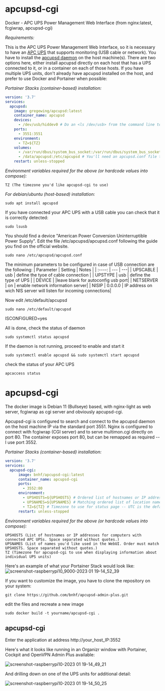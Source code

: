 # apcupsd-cgi
Docker - APC UPS Power Management Web Interface (from nginx:latest, fcgiwrap, apcupsd-cgi)

*Requirements:*

This is the APC UPS Power Management Web Interface, so it is necessary to have an [APC UPS](https://www.apc.com/) that supports monitoring (USB cable or network). 
You have to install the [apcupsd daemon](http://www.apcupsd.org/) on the host machine(s). There are two options here, either install apcupsd directly on each host that has a UPS connected to it, or in a container on each of those hosts. If you have multiple UPS units, don't already have apcupsd installed on the host, and prefer to use Docker and Portainer when possible:

*Portainer Stacks (container-based) installation:*

```yml
version: '3.7'
services:
  apcupsd:
    image: gregewing/apcupsd:latest
    container_name: apcupsd
    devices:
      - /dev/usb/hiddev0 # Do an <ls /dev/usb> from the command line to determine possible options here
    ports:
      - 3551:3551
    environment:
      - TZ=${TZ}
    volumes:
      - /var/run/dbus/system_bus_socket:/var/run/dbus/system_bus_socket
      - /data/apcupsd:/etc/apcupsd # You'll need an apcupsd.conf file to exist in whatever folder on the host you're binding /etc/apcupsd to.
    restart: unless-stopped
```
*Environment variables required for the above (or hardcode values into compose):*

    TZ (The timezone you'd like apcupsd-cgi to use)

*For debian/ubuntu (host-based) installation:*

```
sudo apt install apcupsd
```
If you have connected your APC UPS with a USB cable you can check that it is correctly detected:
```
sudo lsusb
```
You should find a device "American Power Conversion Uninterruptible Power Supply". Edit the file /etc/apcupsd/apcupsd.conf following the guide you find on the official website.
```
sudo nano /etc/apcupsd/apcupsd.conf
```
The minimum parameters to be configured in case of USB connection are the following:
| Parameter | Setting | Notes |
| :----: | --- | ---|
| UPSCABLE | usb | define the tyoe of cable connection |
| UPSTYPE | usb | define the type of UPS |
| DEVICE |  |leave blank for autoconfig usb port| 
| NETSERVER | on | enable network information server|
| NISIP | 0.0.0.0 | IP address on wich NIS server will listen for incoming connections|

Now edit /etc/default/apcupsd
```
sudo nano /etc/default/apcupsd
```
ISCONFIGURED=yes

All is done, check the status of daemon 
```
sudo systemctl status apcupsd
```
If the daemon is not running, proceed to enable and start it
```
sudo systemctl enable apcupsd && sudo systemctl start apcupsd
```
check the status of your APC UPS
```
apcaccess status
```

# apcupsd-cgi
The docker image is Debian 11 (Bullseye) based, with nginx-light as web server, fcgiwrap as cgi server and obviously apcupsd-cgi. 

Apcupsd-cgi is configured to search and connect to the apcupsd daemon on the host machine IP via the standard port 3551. Nginx is configured to connect with fcgiwrap (CGI server) and to serve multimon.cgi directly on port 80. The container exposes port 80, but can be remapped as required -- I use port 3552.

*Portainer Stacks (container-based) installation:*

```yml
version: '3.7'
services:
  apcupsd-cgi:
      image: bnhf/apcupsd-cgi:latest
      container_name: apcupsd-cgi
      ports:
        - 3552:80
      environment:
        - UPSHOSTS=${UPSHOSTS} # Ordered list of hostnames or IP addresses of UPS connected computers (space separated, no quotes)
        - UPSNAMES=${UPSNAMES} # Matching ordered list of location names to display on status page (space separated, no quotes)
        - TZ=${TZ} # Timezone to use for status page -- UTC is the default
      restart: unless-stopped
```
*Environment variables required for the above (or hardcode values into compose):*

    UPSHOSTS (List of hostnames or IP addresses for computers with connected APC UPSs. Space separated without quotes.)
    UPSNAMES (List of names you'd like used in the WebUI. Order must match UPSHOSTS. Space separated without quotes.)
    TZ (Timezone for apcupsd-cgi to use when displaying information about individual UPS units)
    
Here's an example of what your Portainer Stack would look like:
![screenshot-raspberrypi10_9000-2023 01 19-14_52_39](https://user-images.githubusercontent.com/41088895/213571158-ff25a8ec-e5f7-44d9-8588-754b5bd31226.png)

If you want to customize the image, you have to clone the repository on your system:
```
git clone https://github.com/bnhf/apcupsd-admin-plus.git
```
edit the files and recreate a new image
```
sudo docker build -t yourname/apcupsd-cgi .
```
## apcupsd-cgi
Enter the application at address http://your_host_IP:3552

Here's what it looks like running in an Organizr window with Portainer, Cockpit and OpenVPN Admin Plus available:

![screenshot-raspberrypi10-2023 01 19-14_49_21](https://user-images.githubusercontent.com/41088895/213570777-74d9dfb9-9c48-4de3-9129-16a6589a8d12.png)

And drilling down on one of the UPS units for additional detail:

![screenshot-raspberrypi10-2023 01 19-14_50_25](https://user-images.githubusercontent.com/41088895/213570880-d6eb5980-2f98-4523-a530-0fa0c3da7832.png)


